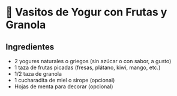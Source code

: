 # 🍓 Vasitos de Yogur con Frutas y Granola

## Ingredientes

- 2 yogures naturales o griegos (sin azúcar o con sabor, a gusto)
- 1 taza de frutas picadas (fresas, plátano, kiwi, mango, etc.)
- 1/2 taza de granola
- 1 cucharadita de miel o sirope (opcional)
- Hojas de menta para decorar (opcional)